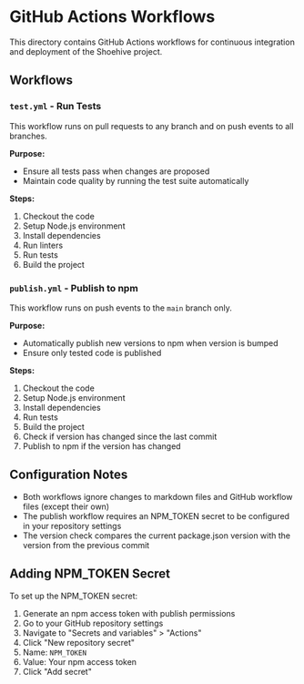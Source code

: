 # GitHub Actions Workflows

This directory contains GitHub Actions workflows for continuous integration and deployment of the Shoehive project.

## Workflows

### `test.yml` - Run Tests

This workflow runs on pull requests to any branch and on push events to all branches.

**Purpose:**
- Ensure all tests pass when changes are proposed
- Maintain code quality by running the test suite automatically

**Steps:**
1. Checkout the code
2. Setup Node.js environment
3. Install dependencies
4. Run linters
5. Run tests
6. Build the project

### `publish.yml` - Publish to npm

This workflow runs on push events to the `main` branch only.

**Purpose:**
- Automatically publish new versions to npm when version is bumped
- Ensure only tested code is published

**Steps:**
1. Checkout the code
2. Setup Node.js environment
3. Install dependencies
4. Run tests
5. Build the project
6. Check if version has changed since the last commit
7. Publish to npm if the version has changed

## Configuration Notes

- Both workflows ignore changes to markdown files and GitHub workflow files (except their own)
- The publish workflow requires an NPM_TOKEN secret to be configured in your repository settings
- The version check compares the current package.json version with the version from the previous commit

## Adding NPM_TOKEN Secret

To set up the NPM_TOKEN secret:

1. Generate an npm access token with publish permissions
2. Go to your GitHub repository settings
3. Navigate to "Secrets and variables" > "Actions"
4. Click "New repository secret"
5. Name: `NPM_TOKEN`
6. Value: Your npm access token
7. Click "Add secret" 